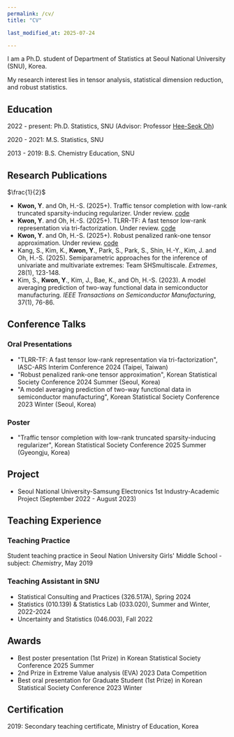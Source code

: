 ```yaml
---
permalink: /cv/
title: "CV"

last_modified_at: 2025-07-24

---
```


I am a Ph.D. student of Department of Statistics at Seoul National University (SNU), Korea.

My research interest lies in tensor analysis, statistical dimension reduction, and robust statistics. 

## Education 
2022 - present: Ph.D. Statistics, SNU \(Advisor: Professor [Hee-Seok Oh](https://sites.google.com/site/heeseokoh/)\)

2020 - 2021: M.S. Statistics, SNU

2013 - 2019: B.S. Chemistry Education, SNU

## Research Publications
$\frac{1}{2}$

* **Kwon, Y**. and Oh, H.-S. (2025+). Traffic tensor completion with low-rank truncated sparsity-inducing regularizer. Under review. [code](https://github.com/YoungukKwon/TSIR)
* **Kwon, Y**. and Oh, H.-S. (2025+). TLRR-TF: A fast tensor low-rank representation via tri-factorization. Under review. [code](https://github.com/YoungukKwon/TLRR-TF)
* **Kwon, Y**. and Oh, H.-S. (2025+). Robust penalized rank-one tensor approximation. Under review. [code](https://github.com/YoungukKwon/RPTA)
* Kang, S., Kim, K., **Kwon, Y**., Park, S., Park, S., Shin, H.-Y., Kim, J. and Oh, H.-S. (2025). Semiparametric approaches for the inference of univariate and multivariate extremes: Team SHSmultiscale. *Extremes*, 28(1), 123-148.
* Kim, S., **Kwon, Y**., Kim, J., Bae, K., and Oh, H.-S. (2023). A model averaging prediction of two-way functional data in semiconductor manufacturing. *IEEE Transactions on Semiconductor Manufacturing*, 37(1), 76-86.

## Conference Talks 
### Oral Presentations
* "TLRR-TF: A fast tensor low-rank representation via tri-factorization", IASC-ARS Interim Conference 2024 (Taipei, Taiwan)
* "Robust penalized rank-one tensor approximation", Korean Statistical Society Conference 2024 Summer (Seoul, Korea)
* "A model averaging prediction of two-way functional data in semiconductor manufacturing", Korean Statistical Society Conference 2023 Winter (Seoul, Korea)

### Poster
* "Traffic tensor completion with low-rank truncated sparsity-inducing regularizer", Korean Statistical Society Conference 2025 Summer (Gyeongju, Korea)

## Project
* Seoul National University-Samsung Electronics 1st Industry-Academic Project (September 2022 - August 2023) 

## Teaching Experience
### Teaching Practice
Student teaching practice in Seoul Nation University Girls' Middle School - subject: *Chemistry*, May 2019

### Teaching Assistant in SNU
* Statistical Consulting and Practices (326.517A), Spring 2024
* Statistics (010.139) & Statistics Lab (033.020), Summer and Winter, 2022-2024
* Uncertainty and Statistics (046.003), Fall 2022

## Awards
* Best poster presentation (1st Prize) in Korean Statistical Society Conference 2025 Summer
* 2nd Prize in Extreme Value analysis (EVA) 2023 Data Competition
* Best oral presentation for Graduate Student (1st Prize) in Korean Statistical Society Conference 2023 Winter

## Certification 
2019: Secondary teaching certificate, Ministry of Education, Korea

